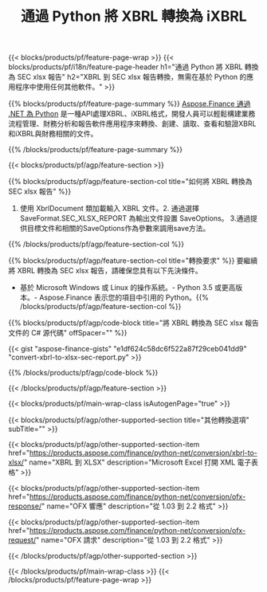﻿---
title: 通過 Python 將 XBRL 轉換為 iXBRL
description: XBRL 到 SEC xlsx 報告 Python 轉換的示例代碼。在基於 Python 的應用程序中使用 API 示例代碼將批處理 XBRL 文件轉換為 SEC xlsx 報告轉換。 
url: /zh-hant/python-net/conversion/xbrl-to-sec-xlsx-report/
family: finance
platformtag: python
feature: convert
informat: XBRL
outformat: XLSX
otherformats: HTML
---
{{< blocks/products/pf/feature-page-wrap >}}
{{< blocks/products/pf/i18n/feature-page-header h1="通過 Python 將 XBRL 轉換為 SEC xlsx 報告" h2="XBRL 到 SEC xlsx 報告轉換，無需在基於 Python 的應用程序中使用任何其他軟件。" >}}

{{% blocks/products/pf/feature-page-summary %}}
[Aspose.Finance 通過 .NET 為 Python](https://products.aspose.com/finance/python-net/) 是一種API處理XBRL、iXBRL格式，開發人員可以輕鬆構建業務流程管理、財務分析和報告軟件應用程序來轉換、創建、讀取、查看和驗證XBRL和iXBRL與財務相關的文件。 

{{% /blocks/products/pf/feature-page-summary %}}

{{< blocks/products/pf/agp/feature-section >}}

{{% blocks/products/pf/agp/feature-section-col title="如何將 XBRL 轉換為 SEC xlsx 報告" %}}
1. 使用 XbrlDocument 類加載輸入 XBRL 文件。2. 通過選擇 SaveFormat.SEC_XLSX_REPORT 為輸出文件設置 SaveOptions。
3.通過提供目標文件和相關的SaveOptions作為參數來調用save方法。

{{% /blocks/products/pf/agp/feature-section-col %}}

{{% blocks/products/pf/agp/feature-section-col title="轉換要求" %}}
要繼續將 XBRL 轉換為 SEC xlsx 報告，請確保您具有以下先決條件。 
- 基於 Microsoft Windows 或 Linux 的操作系統。- Python 3.5 或更高版本。- Aspose.Finance 表示您的項目中引用的 Python。{{% /blocks/products/pf/agp/feature-section-col %}}

{{% blocks/products/pf/agp/code-block title="將 XBRL 轉換為 SEC xlsx 報告文件的 C# 源代碼" offSpacer="" %}}

{{< gist "aspose-finance-gists" "e1df624c58dc6f522a87f29ceb041dd9" "convert-xbrl-to-xlsx-sec-report.py" >}}

{{% /blocks/products/pf/agp/code-block %}}

{{< /blocks/products/pf/agp/feature-section >}}

{{< blocks/products/pf/main-wrap-class isAutogenPage="true" >}}

{{< blocks/products/pf/agp/other-supported-section title="其他轉換選項" subTitle="" >}}

{{< blocks/products/pf/agp/other-supported-section-item href="https://products.aspose.com/finance/python-net/conversion/xbrl-to-xlsx/" name="XBRL 到 XLSX" description="Microsoft Excel 打開 XML 電子表格" >}}

{{< blocks/products/pf/agp/other-supported-section-item href="https://products.aspose.com/finance/python-net/conversion/ofx-response/" name="OFX 響應" description="從 1.03 到 2.2 格式" >}}

{{< blocks/products/pf/agp/other-supported-section-item href="https://products.aspose.com/finance/python-net/conversion/ofx-request/" name="OFX 請求" description="從 1.03 到 2.2 格式" >}}

{{< /blocks/products/pf/agp/other-supported-section >}}

{{< /blocks/products/pf/main-wrap-class >}}
{{< /blocks/products/pf/feature-page-wrap >}}